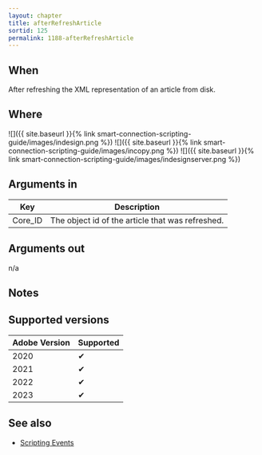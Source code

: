```yaml
---
layout: chapter
title: afterRefreshArticle
sortid: 125
permalink: 1188-afterRefreshArticle
---
```


## When

After refreshing the XML representation of an article from disk.

## Where

![]({{ site.baseurl }}{% link smart-connection-scripting-guide/images/indesign.png %}) ![]({{ site.baseurl }}{% link smart-connection-scripting-guide/images/incopy.png %}) ![]({{ site.baseurl }}{% link smart-connection-scripting-guide/images/indesignserver.png %})

## Arguments in

| Key     | Description                                      |
| ------- | ------------------------------------------------ |
| Core_ID | The object id of the article that was refreshed. |

## Arguments out

n/a

## Notes

## Supported versions

| Adobe Version | Supported |
| ------------- | --------- |
| 2020          | ✔         |
| 2021          | ✔         |
| 2022          | ✔         |
| 2023          | ✔         |

## See also

- [Scripting Events](./index.md)
